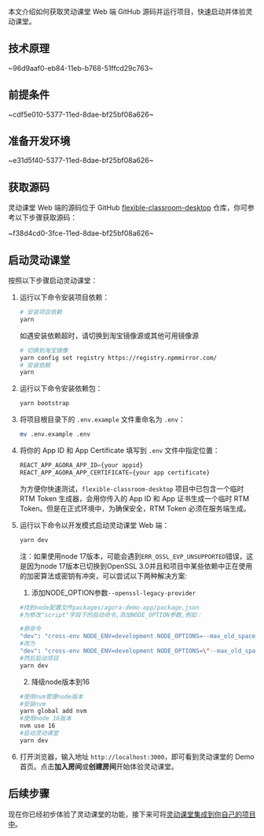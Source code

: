 本文介绍如何获取灵动课堂 Web 端 GitHub 源码并运行项目，快速启动并体验灵动课堂。

## 技术原理

~96d9aaf0-eb84-11eb-b768-51ffcd29c763~

<a name="prerequisites"></a>

## 前提条件

~cdf5e010-5377-11ed-8dae-bf25bf08a626~

<a name="dev-env"></a>

## 准备开发环境

~e31d5f40-5377-11ed-8dae-bf25bf08a626~
## 获取源码

灵动课堂 Web 端的源码位于 GitHub [flexible-classroom-desktop](https://github.com/AgoraIO-Community/flexible-classroom-desktop) 仓库，你可参考以下步骤获取源码：

~f38d4cd0-3fce-11ed-8dae-bf25bf08a626~

## 启动灵动课堂

按照以下步骤启动灵动课堂：

1. 运行以下命令安装项目依赖：

    ```bash
    # 安装项目依赖
    yarn
    ```
    如遇安装依赖超时，请切换到淘宝镜像源或其他可用镜像源
    ```bash
    # 切换到淘宝镜像
    yarn config set registry https://registry.npmmirror.com/
    # 安装依赖
    yarn
    ```
    
2. 运行以下命令安装依赖包：

    ```bash
    yarn bootstrap
    ```

3. 将项目根目录下的 `.env.example` 文件重命名为 `.env`：

    ```bash
    mv .env.example .env
    ```

4. 将你的 App ID 和 App Certificate 填写到 `.env` 文件中指定位置：

    ```typescript
    REACT_APP_AGORA_APP_ID={your appid}
    REACT_APP_AGORA_APP_CERTIFICATE={your app certificate}
    ```

    为方便你快速测试，`flexible-classroom-desktop` 项目中已包含一个临时 RTM Token 生成器，会用你传入的 App ID 和 App 证书生成一个临时 RTM Token。但是在正式环境中，为确保安全，RTM Token 必须在服务端生成。

5. 运行以下命令以开发模式启动灵动课堂 Web 端：

    ```bash
    yarn dev
    ```
    注：如果使用node 17版本，可能会遇到`ERR_OSSL_EVP_UNSUPPORTED`错误，这是因为node 17版本已切换到OpenSSL 3.0并且和项目中某些依赖中正在使用的加密算法或密钥有冲突，可以尝试以下两种解决方案:
    1. 添加NODE_OPTION参数`--openssl-legacy-provider`
    ```bash
    #找到node配置文件packages/agora-demo-app/package.json
    #为修改"script"字段下的启动命令,添加NODE_OPTION参数,例如：
    
    #原命令
    "dev": "cross-env NODE_ENV=development NODE_OPTIONS=--max_old_space_size=6144 webpack serve --config ./webpack/webpack.dev.js"
    #改为
    "dev": "cross-env NODE_ENV=development NODE_OPTIONS=\"--max_old_space_size=6144 --openssl-legacy-provider\" webpack serve --config ./webpack/webpack.dev.js"
    #然后启动项目
    yarn dev
    ```
    2. 降级node版本到16
    ```bash
    #使用nvm管理node版本
    #安装nvm
    yarn global add nvm
    #使用node 16版本
    nvm use 16
    #启动灵动课堂
    yarn dev
    ```

6. 打开浏览器，输入地址 `http://localhost:3000`，即可看到灵动课堂的 Demo 首页。点击**加入房间**或**创建房间**开始体验灵动课堂。

## 后续步骤

现在你已经初步体验了灵动课堂的功能，接下来可将[灵动课堂集成到你自己的项目中](/cn/agora-class/agora_class_integrate_web?platform=Web)。

